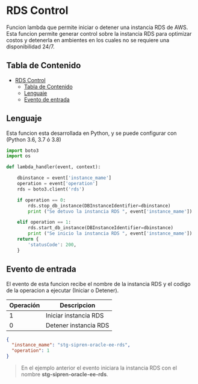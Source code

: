 # RDS Control

Funcion lambda que permite iniciar o detener una instancia RDS de AWS. Esta funcion permite generar control sobre la instancia RDS para optimizar costos y detenerla en ambientes en los cuales no se requiere una disponibilidad 24/7.

## Tabla de Contenido
- [RDS Control](#rds-control)
  - [Tabla de Contenido](#tabla-de-contenido)
  - [Lenguaje](#lenguaje)
  - [Evento de entrada](#evento-de-entrada)

## Lenguaje

Esta funcion esta desarrollada en Python, y se puede configurar con (Python 3.6, 3.7 ó 3.8)

```py
import boto3
import os

def lambda_handler(event, context):   

    dbinstance = event['instance_mame']
    operation = event['operation']
    rds = boto3.client('rds')

    if operation == 0:
        rds.stop_db_instance(DBInstanceIdentifier=dbinstance)
        print ("Se detuvo la instancia RDS ", event['instance_mame'])

    elif operation == 1:
        rds.start_db_instance(DBInstanceIdentifier=dbinstance)
        print ("Se inicio la instancia RDS ", event['instance_mame'])
    return {
        'statusCode': 200,
    }
```

## Evento de entrada

El evento de esta funcion recibe el nombre de la instancia RDS y el codigo de la operacion a ejecutar (Iniciar o Detener).

| Operación | Descripcion |
|--|--|
| 1 | Iniciar instancia RDS|
| 0 | Detener instancia RDS|


```json
{
  "instance_mame": "stg-sipren-oracle-ee-rds",
  "operation": 1
}
```
>En el ejemplo anterior el evento iniciara la instancia RDS con el nombre **stg-sipren-oracle-ee-rds**.